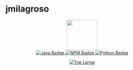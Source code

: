 # jmilagroso
<div id="header" align="center">
  <img src="https://media.giphy.com/media/M9gbBd9nbDrOTu1Mqx/giphy.gif" width="100"/>

  <div id="badges">
    <a href="https://github.com/Skullabs/kikaha">
      <img src="https://img.shields.io/badge/Java-orange?style=for-the-badge&logo=javascript&logoColor=white" alt="Java Badge"/>
    </a>
    <a href="https://www.npmjs.com/~jmilagroso">
      <img src="https://img.shields.io/badge/Javascript-green?style=for-the-badge&logo=javascript&logoColor=white" alt="NPM Badge"/>
    </a>
    <a href="https://pypi.org/user/jaym/">
      <img src="https://img.shields.io/badge/Python-red?style=for-the-badge&logo=python&logoColor=white" alt="Python Badge"/>
    </a>
  </div>
  
  [![Top Langs](https://github-readme-stats.vercel.app/api/top-langs/?username=jmilagroso&layout=compact&theme=vision-friendly-dark)](https://github.com/anuraghazra/github-readme-stats)
</div>
